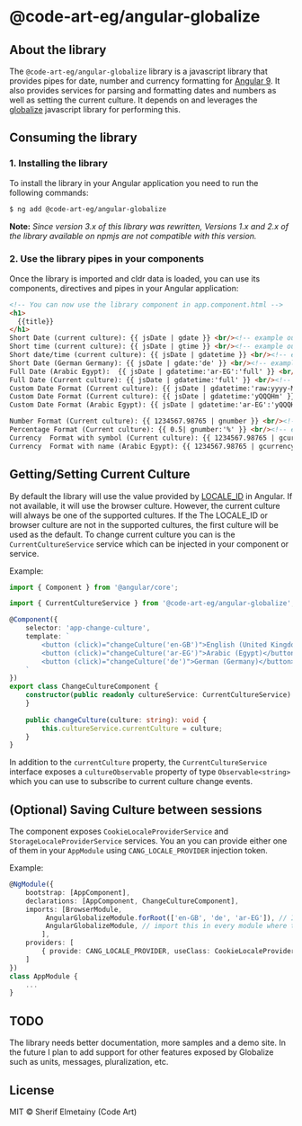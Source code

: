 # @code-art-eg/angular-globalize

## About the library

The ```@code-art-eg/angular-globalize``` library is a javascript library that provides pipes for date, number and currency formatting for [Angular 9](https://angular.io).
It also provides services for parsing and formatting dates and numbers as well as setting the current culture. It depends on and leverages the [globalize](https://github.com/globalizejs) javascript library for performing this.

## Consuming the library

### 1. Installing the library

To install the library in your Angular application you need to run the following commands:

```bash
$ ng add @code-art-eg/angular-globalize
```
**Note:** *Since version 3.x of this library was rewritten, Versions 1.x and 2.x of the library available on npmjs are not compatible with this version.*


### 2. Use the library pipes in your components

Once the library is imported and cldr data is loaded, you can use its components, directives and pipes in your Angular application:

```html
<!-- You can now use the library component in app.component.html -->
<h1>
  {{title}}
</h1>
Short Date (current culture): {{ jsDate | gdate }} <br/><!-- example output 10/02/2018 using en-GB -->
Short time (current culture): {{ jsDate | gtime }} <br/><!-- example output 13:49 using en-GB -->
Short date/time (current culture): {{ jsDate | gdatetime }} <br/><!-- example output 10/02/2018, 13:49 using en-GB-->
Short Date (German Germany): {{ jsDate | gdate:'de' }} <br/><!-- example output 10.02.18 -->
Full Date (Arabic Egypt):  {{ jsDate | gdatetime:'ar-EG':'full' }} <br/><!-- example output السبت، ١٠ فبراير ٢٠١٨ ١:٤٩:٢٠ م غرينتش+٠٢:٠٠ -->
Full Date (Current culture): {{ jsDate | gdatetime:'full' }} <br/><!-- example output Saturday, 10 February 2018 at 13:49:20 GMT+02:00 using en-GB -->
Custom Date Format (Current culture): {{ jsDate | gdatetime:'raw:yyyy-MM-dd' }} <br/><!-- example output 2018-02-10 -->
Custom Date Format (Current culture): {{ jsDate | gdatetime:'yQQQHm' }} <br/><!-- example output Q1 2018, 13:49 -->
Custom Date Format (Arabic Egypt): {{ jsDate | gdatetime:'ar-EG':'yQQQHm'}} <br/><!-- example output الربع الأول ٢٠١٨ ١٣:٤٩ -->

Number Format (Current culture): {{ 1234567.98765 | gnumber }} <br/><!-- example output 1,234,567.988 -->
Percentage Format (Current culture): {{ 0.5| gnumber:'%' }} <br/><!-- example output 50% -->
Currency  Format with symbol (Current culture): {{ 1234567.98765 | gcurrency:'EUR'}} <br/><!-- example output €1,234,567.99 -->
Currency  Format with name (Arabic Egypt): {{ 1234567.98765 | gcurrency:'EGP':'ar-EG':{ style: 'name', maximumFractionDigits:3, minimumFractionDigits:3 } }} <br/><!-- example output ١٬٢٣٤٬٥٦٧٫٩٨٨ جنيه مصري -->
``` 

## Getting/Setting Current Culture

By default the library will use the value provided by [LOCALE_ID](https://angular.io/api/core/LOCALE_ID) in Angular. If not available, it will use the browser culture. However, the current culture will always be one of the supported cultures. If the The LOCALE_ID or browser culture are not in the supported cultures, the first culture will be used as the default. To change current culture you can is the ```CurrentCultureService``` service which can be injected in your component or service.

Example: 

```typescript
import { Component } from '@angular/core';

import { CurrentCultureService } from '@code-art-eg/angular-globalize';

@Component({
    selector: 'app-change-culture',
    template: `
        <button (click)="changeCulture('en-GB')">English (United Kingdom)</button>
        <button (click)="changeCulture('ar-EG')">Arabic (Egypt)</button>
        <button (click)="changeCulture('de')">German (Germany)</button>
    `
})
export class ChangeCultureComponent {
    constructor(public readonly cultureService: CurrentCultureService) {
    }
    
    public changeCulture(culture: string): void {
        this.cultureService.currentCulture = culture;
    }
}
```

In addition to the `currentCulture` property, the `CurrentCultureService` interface exposes a `cultureObservable` property of type `Observable<string>` which you can use to subscribe to current culture change events.

## (Optional) Saving Culture between sessions

The component exposes ```CookieLocaleProviderService``` and ```StorageLocaleProviderService``` services. You an you can provide either one of them in your ```AppModule``` using ```CANG_LOCALE_PROVIDER``` injection token. 

Example:

```typescript 
@NgModule({
    bootstrap: [AppComponent],
    declarations: [AppComponent, ChangeCultureComponent],
    imports: [BrowserModule,
         AngularGlobalizeModule.forRoot(['en-GB', 'de', 'ar-EG']), // Import this only in root app module
         AngularGlobalizeModule, // import this in every module where the pipes and directives are needed.
        ],
    providers: [
        { provide: CANG_LOCALE_PROVIDER, useClass: CookieLocaleProviderService, multi: true },
    ]
})
class AppModule {
    ...
}
```

## TODO

The library needs better documentation, more samples and a demo site. In the future I plan to add support for other features exposed by Globalize such as units, messages, pluralization, etc.

## License

MIT © Sherif Elmetainy \(Code Art\)
